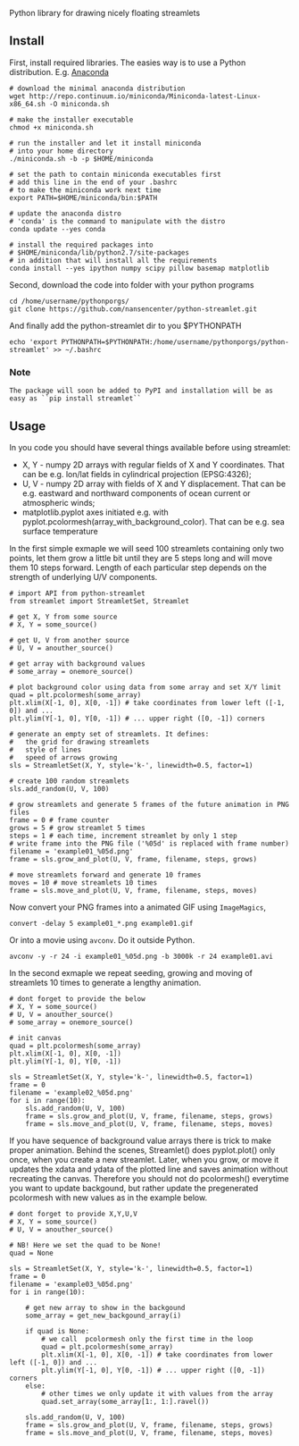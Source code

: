Python library for drawing nicely floating streamlets

Install
-------

First, install required libraries. The easies way is to use a Python distribution. E.g. [Anaconda](https://store.continuum.io/cshop/anaconda/)

    # download the minimal anaconda distribution
    wget http://repo.continuum.io/miniconda/Miniconda-latest-Linux-x86_64.sh -O miniconda.sh
    
    # make the installer executable
    chmod +x miniconda.sh
    
    # run the installer and let it install miniconda
    # into your home directory
    ./miniconda.sh -b -p $HOME/miniconda
    
    # set the path to contain miniconda executables first
    # add this line in the end of your .bashrc
    # to make the miniconda work next time
    export PATH=$HOME/miniconda/bin:$PATH
    
    # update the anaconda distro
    # 'conda' is the command to manipulate with the distro
    conda update --yes conda
    
    # install the required packages into
    # $HOME/miniconda/lib/python2.7/site-packages
    # in addition that will install all the requirements
    conda install --yes ipython numpy scipy pillow basemap matplotlib

Second, download the code into folder with your python programs

    cd /home/username/pythonporgs/
    git clone https://github.com/nansencenter/python-streamlet.git

And finally add the python-streamlet dir to you $PYTHONPATH

    echo 'export PYTHONPATH=$PYTHONPATH:/home/username/pythonporgs/python-streamlet' >> ~/.bashrc

### Note
    The package will soon be added to PyPI and installation will be as easy as ``pip install streamlet``


Usage
-----

In you code you should have several things available before using streamlet:
 * X, Y - numpy 2D arrays with regular fields of X and Y coordinates. That can be e.g. lon/lat fields in cylindrical projection (EPSG:4326);
 * U, V - numpy 2D array with fields of X and Y displacement. That can be e.g. eastward and northward components of ocean current or atmospheric winds;
 * matplotlib.pyplot axes initiated e.g. with pyplot.pcolormesh(array_with_background_color). That can be e.g. sea surface temperature

In the first simple exmaple we will seed 100 streamlets containing only two points, let them grow a little bit until they are 5 steps long and will move them 10 steps forward. Length of each particular step depends on the strength of underlying U/V components.

    # import API from python-streamlet
    from streamlet import StreamletSet, Streamlet

    # get X, Y from some source
    # X, Y = some_source()
    
    # get U, V from another source
    # U, V = anouther_source()
    
    # get array with background values
    # some_array = onemore_source()
    
    # plot background color using data from some array and set X/Y limit
    quad = plt.pcolormesh(some_array)
    plt.xlim(X[-1, 0], X[0, -1]) # take coordinates from lower left ([-1, 0]) and ...
    plt.ylim(Y[-1, 0], Y[0, -1]) # ... upper right ([0, -1]) corners
    
    # generate an empty set of streamlets. It defines:
    #   the grid for drawing streamlets
    #   style of lines
    #   speed of arrows growing
    sls = StreamletSet(X, Y, style='k-', linewidth=0.5, factor=1)
    
    # create 100 random streamlets
    sls.add_random(U, V, 100)

    # grow streamlets and generate 5 frames of the future animation in PNG files
    frame = 0 # frame counter
    grows = 5 # grow streamlet 5 times
    steps = 1 # each time, increment streamlet by only 1 step
    # write frame into the PNG file ('%05d' is replaced with frame number)
    filename = 'example01_%05d.png'
    frame = sls.grow_and_plot(U, V, frame, filename, steps, grows)

    # move streamlets forward and generate 10 frames
    moves = 10 # move streamlets 10 times
    frame = sls.move_and_plot(U, V, frame, filename, steps, moves)

Now convert your PNG frames into a animated GIF using ``ImageMagics``,

    convert -delay 5 example01_*.png example01.gif

Or into a movie using ``avconv``. Do it outside Python.

    avconv -y -r 24 -i example01_%05d.png -b 3000k -r 24 example01.avi


In the second exmaple we repeat seeding, growing and moving of streamlets 10 times to generate a lengthy animation. 

    # dont forget to provide the below
    # X, Y = some_source()
    # U, V = anouther_source()
    # some_array = onemore_source()
    
    # init canvas
    quad = plt.pcolormesh(some_array)
    plt.xlim(X[-1, 0], X[0, -1])
    plt.ylim(Y[-1, 0], Y[0, -1])
    
    sls = StreamletSet(X, Y, style='k-', linewidth=0.5, factor=1)
    frame = 0
    filename = 'example02_%05d.png'
    for i in range(10):
        sls.add_random(U, V, 100)
        frame = sls.grow_and_plot(U, V, frame, filename, steps, grows)
        frame = sls.move_and_plot(U, V, frame, filename, steps, moves)

If you have sequence of background value arrays there is trick to make proper animation. Behind the scenes, Streamlet() does pyplot.plot() only once, when you create a new streamlet. Later, when you grow, or move it updates the xdata and ydata of the plotted line and saves animation without recreating the canvas. Therefore you should not do pcolormesh() everytime you want to update backgound, but rather update the pregenerated pcolormesh with new values as in the example below.

    # dont forget to provide X,Y,U,V
    # X, Y = some_source()
    # U, V = anouther_source()

    # NB! Here we set the quad to be None!
    quad = None

    sls = StreamletSet(X, Y, style='k-', linewidth=0.5, factor=1)
    frame = 0
    filename = 'example03_%05d.png'
    for i in range(10):

        # get new array to show in the backgound
        some_array = get_new_backgound_array(i)

        if quad is None:
            # we call  pcolormesh only the first time in the loop
            quad = plt.pcolormesh(some_array)
            plt.xlim(X[-1, 0], X[0, -1]) # take coordinates from lower left ([-1, 0]) and ...
            plt.ylim(Y[-1, 0], Y[0, -1]) # ... upper right ([0, -1]) corners
        else:
            # other times we only update it with values from the array
            quad.set_array(some_array[1:, 1:].ravel())
        
        sls.add_random(U, V, 100)
        frame = sls.grow_and_plot(U, V, frame, filename, steps, grows)
        frame = sls.move_and_plot(U, V, frame, filename, steps, moves)
